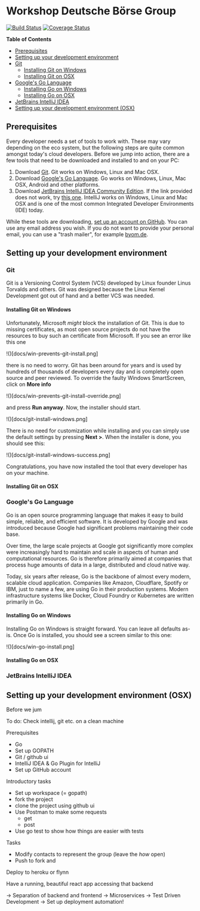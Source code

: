 # Workshop Deutsche Börse Group

[![Build Status](https://travis-ci.org/ory-am/workshop-dbg.svg?branch=master)](https://travis-ci.org/ory-am/workshop-dbg)
[![Coverage Status](https://coveralls.io/repos/github/ory-am/workshop-dbg/badge.svg?branch=master)](https://coveralls.io/github/ory-am/workshop-dbg?branch=master)

<!-- START doctoc generated TOC please keep comment here to allow auto update -->
<!-- DON'T EDIT THIS SECTION, INSTEAD RE-RUN doctoc TO UPDATE -->
**Table of Contents**

- [Prerequisites](#prerequisites)
- [Setting up your development environment](#setting-up-your-development-environment)
- [Git](#git)
  - [Installing Git on Windows](#installing-git-on-windows)
  - [Installing Git on OSX](#installing-git-on-osx)
- [Google's Go Language](#googles-go-language)
  - [Installing Go on Windows](#installing-go-on-windows)
  - [Installing Go on OSX](#installing-go-on-osx)
- [JetBrains IntelliJ IDEA](#jetbrains-intellij-idea)
- [Setting up your development environment (OSX)](#setting-up-your-development-environment-osx)

<!-- END doctoc generated TOC please keep comment here to allow auto update -->

## Prerequisites

Every developer needs a set of tools to work with. These may vary depending on the eco system, but the following steps are
quite common amongst today's cloud developers. Before we jump into action, there are a few tools that need
to be downloaded and installed to and on your PC:

1. Download [Git](https://git-scm.com/downloads). Git works on Windows, Linux and Mac OSX.
2. Download [Google's Go Language](https://golang.org/dl/). Go works on Windows, Linux, Mac OSX, Android and other platforms.
3. Download [JetBrains IntelliJ IDEA Community Edition](https://www.jetbrains.com/idea/download/download-thanks.html?code=IIC).
   If the link provided does not work, try [this one](https://www.jetbrains.com/idea/). IntelliJ works on Windows, Linux and Mac OSX
   and is one of the most common Integrated Developer Environments (IDE) today.

While these tools are downloading, [set up an account on GitHub](https://github.com/join). You can use any email address you wish. If
you do not want to provide your personal email, you can use a "trash mailer", for example [byom.de](https://www.byom.de/).

## Setting up your development environment

### Git

Git is a Versioning Control System (VCS) developed by Linux founder Linus Torvalds and others. Git was designed because
the Linux Kernel Development got out of hand and a better VCS was needed.

#### Installing Git on Windows

Unfortunately, Microsoft *might* block the installation of Git. This is due to missing certificates, as most open source
projects do not have the resources to buy such an certificate from Microsoft. If you see an error like this one

!()[docs/win-prevents-git-install.png]

there is no need to worry. Git has been around for years and is used by hundreds of thousands of developers every day
and is completely open source and peer reviewed. To override the faulty Windows SmartScreen, click on **More info**

!()[docs/win-prevents-git-install-override.png]

and press **Run anyway**. Now, the installer should start.

!()[docs/git-install-windows.png]

There is no need for customization while installing and you can simply use the default settings
by pressing **Next >**. When the installer is done, you should see this:

!()[docs/git-install-windows-success.png]

Congratulations, you have now installed the tool that every developer has on your machine.

#### Installing Git on OSX

### Google's Go Language

Go is an open source programming language that makes it easy to build simple, reliable, and efficient software. It is
developed by Google and was introduced because Google had significant problems maintaining their code base.

Over time, the large scale projects at Google got significantly more complex were increasingly hard to maintain and
scale in aspects of human and computational resources. Go is therefore primarily aimed at companies that process huge
amounts of data in a large, distributed and cloud native way.

Today, six years after release, Go is the backbone of almost every modern, scalable cloud application. Companies like Amazon,
Cloudflare, Spotify or IBM, just to name a few, are using Go in their production systems. Modern infrastructure systems
like Docker, Cloud Foundry or Kubernetes are written primarily in Go.

#### Installing Go on Windows

Installing Go on Windows is straight forward. You can leave all defaults as-is. Once Go is installed, you should
see a screen similar to this one:

!()[docs/win-go-install.png]

#### Installing Go on OSX

### JetBrains IntelliJ IDEA

## Setting up your development environment (OSX)


Before we jum

To do: Check intellij, git etc. on a clean machine

Prerequisites
+ Go
+ Set up GOPATH
+ Git / github ui
+ IntelliJ IDEA & Go Plugin for IntelliJ
+ Set up GitHub account

Introductory tasks
+ Set up workspace (= gopath)
+ fork the project
+ clone the project using github ui
+ Use Postman to make some requests
  + get
  + post
+ Use go test to show how things are easier with tests

Tasks
+ Modify contacts to represent the group (leave the *how* open)
+ Push to fork and

Deploy to heroku or flynn

Have a running, beautiful react app accessing that backend

-> Separation of backend and frontend
-> Microservices
-> Test Driven Development
-> Set up deployment automation!